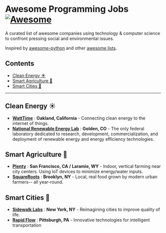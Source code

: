 # Awesome Programming Jobs [![Awesome](https://awesome.re/badge.svg)](https://awesome.re)

A curated list of awesome companies using technology & computer science to confront pressing social and environmental issues.

Inspired by [awesome-python](https://github.com/vinta/awesome-python) and other [awesome lists](https://github.com/sindresorhus/awesome).

## Contents

<!-- START doctoc generated TOC please keep comment here to allow auto update -->
<!-- DON'T EDIT THIS SECTION, INSTEAD RE-RUN doctoc TO UPDATE -->


- [Clean Energy :sunny:](#clean-energy-sunny)
- [Smart Agriculture :seedling:](#smart-agriculture-seedling)
- [Smart Cities :vertical_traffic_light:](#smart-cities-vertical_traffic_light)

<!-- END doctoc generated TOC please keep comment here to allow auto update -->

---


## Clean Energy :sunny:

* **[WattTime](http://watttime.org/)** : **Oakland, California** - Connecting clean energy to the internet of things.
* **[National Renewable Energy Lab](https://www.nrel.gov/)** : **Golden, CO** - The only federal laboratory dedicated to research, development, commercialization, and deployment of renewable energy and energy efficiency technologies.

## Smart Agriculture :seedling:

* **[Plenty](https://www.plenty.ag/)** : **San Francisco, CA / Laramie, WY** - Indoor, vertical farming near city centers. Using IoT devices to minimize energy/water inputs.
* **[SquareRoots](https://squarerootsgrow.com/)** : **Brooklyn, NY** - Local, real food grown by modern urban farmers-- all year-round.

## Smart Cities :vertical_traffic_light:

* **[Sidewalk Labs](https://www.sidewalklabs.com/)** : **New York, NY** - Reimagining cities to improve quality of life.
* **[Rapid Flow](http://rapidflowtech.com/)** : **Pittsburgh, PA** - Innovative technologies for intelligent transportation
